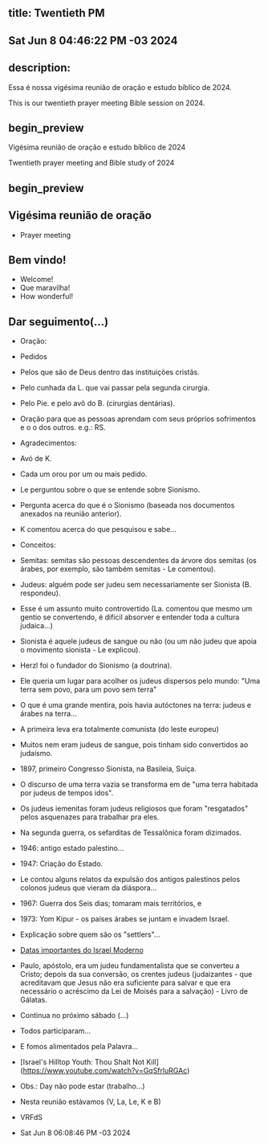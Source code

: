 ## title: Twentieth PM
## Sat Jun  8 04:46:22 PM -03 2024

## description:

Essa é nossa vigésima reunião de oração e estudo bíblico de 2024.

This is our twentieth prayer meeting Bible session on 2024.

## begin_preview

Vigésima reunião de oração e estudo bíblico de 2024

Twentieth prayer meeting and Bible study of 2024

## begin_preview

## Vigésima reunião de oração

- Prayer meeting

## Bem vindo!
- Welcome!
- Que maravilha!
- How wonderful!

## Dar seguimento(...)

- Oração:
- Pedidos
- Pelos que são de Deus dentro das instituições cristãs.
- Pelo cunhada da L. que vai passar pela segunda cirurgia.
- Pelo Pie. e pelo avô do B. (cirurgias dentárias).
- Oração para que as pessoas aprendam com seus próprios sofrimentos e o o dos outros. e.g.: RS.

- Agradecimentos:
- Avó de K.
- Cada um orou por um ou mais pedido.

- Le perguntou sobre o que se entende sobre Sionismo.
- Pergunta acerca do que é o Sionismo (baseada nos documentos anexados na reunião anterior).
- K comentou acerca do que pesquisou e sabe...
- Conceitos:

- Semitas: semitas são pessoas descendentes da árvore dos semitas (os árabes, por exemplo, são também semitas - Le comentou).
- Judeus: alguém pode ser judeu sem necessariamente ser Sionista (B. respondeu).
- Esse é um assunto muito controvertido (La. comentou que mesmo um gentio se convertendo, é difícil absorver e entender toda a cultura judaica...)
- Sionista é aquele judeus de sangue ou não (ou um não judeu que apoia o movimento sionista - Le explicou).
- Herzl foi o fundador do Sionismo (a doutrina).
- Ele queria um lugar para acolher os judeus dispersos pelo mundo: "Uma terra sem povo, para um povo sem terra"
- O que é uma grande mentira, pois havia autóctones na terra: judeus e árabes na terra...
- A primeira leva era totalmente comunista (do leste europeu)
- Muitos nem eram judeus de sangue, pois tinham sido convertidos ao judaísmo.
- 1897, primeiro Congresso Sionista, na Basileia, Suíça.
- O discurso de uma terra vazia se transforma em de "uma terra habitada por judeus de tempos idos".
- Os judeus iemenitas foram judeus religiosos que foram "resgatados" pelos asquenazes para trabalhar pra eles.
- Na segunda guerra, os sefarditas de Tessalônica foram dizimados.

- 1946: antigo estado palestino...
- 1947: Criação do Estado.
- Le contou alguns relatos da expulsão dos antigos palestinos pelos colonos judeus que vieram da diáspora...
- 1967: Guerra dos Seis dias; tomaram mais territórios, e
- 1973: Yom Kipur - os países árabes se juntam e invadem Israel.
- Explicação sobre quem são os "settlers"...

- [Datas importantes do Israel Moderno](https://gizmodo.uol.com.br/guerra-em-israel-este-mapa-mostra-evolucao-dos-conflitos-no-oriente-medio/)

- Paulo, apóstolo, era um judeu fundamentalista que se converteu a Cristo; depois da sua conversão, os crentes judeus (judaizantes - que acreditavam que Jesus não era suficiente para salvar e que era necessário o acréscimo da Lei de Moisés para a salvação) - Livro de Gálatas.

- Continua no próximo sábado (...)
- Todos participaram...
- E fomos alimentados pela Palavra...

- [Israel's Hilltop Youth: Thou Shalt Not Kill] (https://www.youtube.com/watch?v=GqSfrluRGAc)

- Obs.: Day não pode estar (trabalho...)

- Nesta reunião estávamos (V, La, Le, K e B)

- VRFdS
- Sat Jun  8 06:08:46 PM -03 2024
